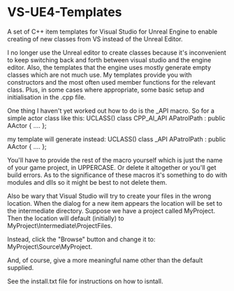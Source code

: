 # VS-UE4-Templates
A set of C++ item templates for Visual Studio for Unreal Engine to enable creating of new classes from VS instead of the Unreal Editor.

I no longer use the Unreal editor to create classes because it's inconvenient to keep switching back and forth between visual studio and the engine editor. Also, the templates that the engine uses mostly generate empty classes which are not much use. My templates provide you with constructors and the most often used member functions for the relevant class. Plus, in some cases where appropriate, some basic setup and initialisation in the .cpp file.

One thing I haven't yet worked out how to do is the _API macro. So for a simple actor class like this:
UCLASS()
class CPP_AI_API APatrolPath : public AActor
{
....
};

my template will generate instead:
UCLASS()
class _API APatrolPath : public AActor
{
....
};

You'll have to provide the rest of the macro yourself which is just the name of your game project, in UPPERCASE. Or delete it altogether or you'll get build errors. As to the significance of these macros it's something to do with modules and dlls so it might be best to not delete them.

Also be wary that Visual Studio will try to create your files in the wrong location. When the dialog for a new item appears the location will be set to the intermediate directory. Suppose we have a project called MyProject. Then the location will default (initially) to
MyProject\Intermediate\ProjectFiles. 

Instead, click the "Browse" button and change it to:
MyProject\Source\MyProject.

And, of course, give a more meaningful name other than the default supplied.

See the install.txt file for instructions on how to isntall.
